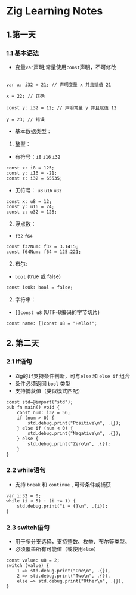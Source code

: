 # Zig Learning Notes
## 1.第一天

### 1.1 基本语法

* 变量`var`声明;常量使用`const`声明，不可修改

```zig

var x: i32 = 21; // 声明变量 x 并且赋值 21

x = 22; // 正确

const y: i32 = 12; // 声明常量 y 并且赋值 12

y = 23; // 错误

```

- 基本数据类型：

1. 整型：

- 有符号：`i8` `i16` `i32`
```zig
const x: i8 = 125;
const y: i16 = -21;
const z: i32 = 65535;
```

- 无符号： `u8` `u16` `u32`
```zig
const x: u8 = 12;
const y: u16 = 24;
const z: u32 = 128;
```
2.  浮点数：
  - `f32` `f64`
```zig
const f32Num: f32 = 3.1415;
const f64Num: f64 = 125.221;
```
2. 布尔:
  * `bool` (true 或 false)
```zig
const isOk: bool = false;
```
2. 字符串：
  * `[]const u8` (UTF-8编码的字节切片)
```zig
const name: []const u8 = "Hello!";
```

## 2. 第二天
### 2.1 if语句
* Zig的`if`支持条件判断，可与`else` 和 `else if` 组合
* 条件必须返回 `bool` 类型
* 支持捕获值（类似模式匹配）
```zig
const std=@import("std");
pub fn main() void {
	const num: i32 = 56;
	if (num > 0) {
	    std.debug.print("Positive\n", .{});
	} else if (num < 0) {
	    std.debug.print("Nagative\n", .{});
	} else {
	    std.debug.print("Zero\n", .{});
	}
}
```
### 2.2 while语句
* 支持 `break` 和 `continue` , 可带条件或捕获
```zig
var i:32 = 0;
while (i < 5) : (i += 1) {
    std.debug.print("i = {}\n", .{i});
}
```
### 2.3 switch语句
  * 用于多分支选择，支持整数、枚举、布尔等类型。
  * 必须覆盖所有可能值（或使用`else`）
```zig
const value: u8 = 2;
switch (value) {
    1 => std.debug.print("One\n", .{}),
    2 => std.debug.print("Two\n", .{}),
    else => std.debug.print("Other\n", .{}),
}
```
